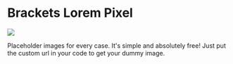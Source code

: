 Brackets Lorem Pixel
====================

![ ](http://content.screencast.com/users/dnbard/folders/Jing/media/20b95fa4-3cf2-4d6a-ad8c-9f82b531a7ce/2014-08-06_1557.png)

Placeholder images for every case. It's simple and absolutely free! Just put the custom url in your code to get your dummy image.
